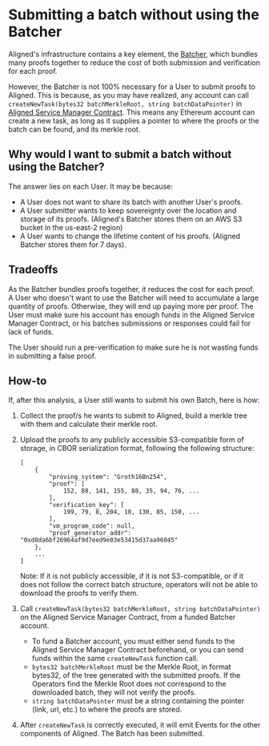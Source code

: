 # Submitting a batch without using the Batcher

Aligned's infrastructure contains a key element, the [Batcher](../2_architecture/components/1_batcher.md),
which bundles many proofs together to reduce the cost of both submission and verification for each proof.

However, the Batcher is not 100% necessary for a User to submit proofs to Aligned.
This is because, as you may have realized, any account can call `createNewTask(bytes32 batchMerkleRoot, string batchDataPointer)` in [Aligned Service Manager Contract](../2_architecture/components/3_service_manager_contract.md).
This means any Ethereum account can create a new task, as long as it supplies a pointer to where the proofs or the batch can be found, and its merkle root.

## Why would I want to submit a batch without using the Batcher?

The answer lies on each User. It may be because:

* A User does not want to share its batch with another User's proofs.
* A User submitter wants to keep sovereignty over the location and storage of its proofs. (Aligned's Batcher stores them on an AWS S3 bucket in the us-east-2 region)
* A User wants to change the lifetime content of his proofs. (Aligned Batcher stores them for 7 days).

## Tradeoffs

As the Batcher bundles proofs together, it reduces the cost for each proof. 
A User who doesn't want to use the Batcher will need to accumulate a large quantity of proofs. 
Otherwise, they will end up paying more per proof.
The User must make sure his account has enough funds in the Aligned Service Manager Contract,
or his batches submissions or responses could fail for lack of funds.

The User should run a pre-verification to make sure he is not wasting funds in submitting a false proof.

## How-to

If, after this analysis, a User still wants to submit his own Batch, here is how:

1. Collect the proof/s he wants to submit to Aligned, build a merkle tree with them and calculate their merkle root.
2. Upload the proofs to any publicly accessible S3-compatible form of storage, in CBOR serialization format, following the following structure:

   ```
   [
       {
           "proving_system": "Groth16Bn254",
           "proof": [
               152, 88, 141, 155, 88, 35, 94, 76, ...
           ],
           "verification_key": [
               199, 79, 8, 204, 10, 130, 85, 150, ...
           ],
           "vm_program_code": null,
           "proof_generator_addr": "0xd8da6bf26964af9d7eed9e03e53415d37aa96045"
       },
       ...
   ]
   ```
   
   Note: If it is not publicly accessible, if it is not S3-compatible, or if it does not follow the correct batch structure, operators will not be able to download the proofs to verify them.

3. Call `createNewTask(bytes32 batchMerkleRoot, string batchDataPointer)` on the Aligned Service Manager Contract, from a funded Batcher account.

   * To fund a Batcher account, you must either send funds to the Aligned Service Manager Contract beforehand, or you can send funds within the same `createNewTask` function call.
   * `bytes32 batchMerkleRoot` must be the Merkle Root, in format bytes32, of the tree generated with the submitted proofs. If the Operators find the Merkle Root does not correspond to the downloaded batch, they will not verify the proofs.
   * `string batchDataPointer` must be a string containing the pointer (link, url, etc.) to where the proofs are stored.

4. After `createNewTask` is correctly executed, it will emit Events for the other components of Aligned. The Batch has been submitted.
